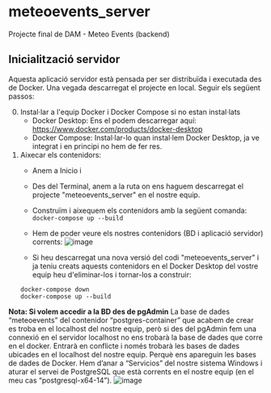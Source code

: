 # meteoevents_server
Projecte final de DAM - Meteo Events (backend)

## Inicialització servidor
Aquesta aplicació servidor està pensada per ser distribuïda i executada des de Docker.
Una vegada descarregat el projecte en local. Seguir els següent passos:

0. Instal·lar a l'equip Docker i Docker Compose si no estan instal·lats
   - Docker Desktop: Ens el podem descarregar aquí: https://www.docker.com/products/docker-desktop
   - Docker Compose: Instal·lar-lo quan instal·lem Docker Desktop, ja ve integrat i en principi no hem de fer res.
1. Aixecar els contenidors:
   - Anem a Inicio i 
   - Des del Terminal, anem a la ruta on ens haguem descarregat el projecte "meteoevents_server" en el nostre equip.
   - Construïm i aixequem els contenidors amb la següent comanda:
   `docker-compose up --build`

   - Hem de poder veure els nostres contenidors (BD i aplicació servidor) corrents:
![image](https://github.com/user-attachments/assets/e2384e3f-2682-4dd6-ac4b-4088cb70bca1)

   - Si heu descarregat una nova versió del codi "meteoevents_server" i ja teniu creats aquests contenidors en el Docker Desktop del vostre equip heu d'eliminar-los i tornar-los a construir:
   ```
   docker-compose down
   docker-compose up --build

**Nota: Si volem accedir a la BD des de pgAdmin**
La base de dades “meteoevents” del contenidor “postgres-container” que acabem de crear es troba en el localhost del nostre equip, però si des del pgAdmin fem una connexió en el servidor localhost no ens trobarà la base de dades que corre en el docker. Entrarà en conflicte i només trobarà les bases de dades ubicades en el localhost del nostre equip. Perquè ens apareguin les bases de dades de Docker. Hem d’anar a “Servicios” del nostre sistema Windows i aturar el servei de PostgreSQL que està corrents en el nostre equip (en el meu cas “postgresql-x64-14”).
![image](https://github.com/user-attachments/assets/4d5766f5-7d60-4175-bee8-bf472c444af7)
